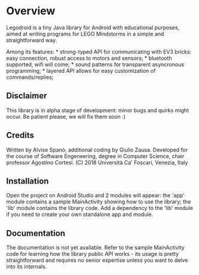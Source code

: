 # Overview

Legodroid is a tiny Java library for Android with educational purposes, aimed at writing programs for LEGO Mindstorms in a simple and straightforward way.

Among its features:
    * strong-typed API for communicating with EV3 bricks: easy connection, robust access to motors and sensors;
    * bluetooth supported, wifi will come;
    * sound patterns for transparent asyncronous programming;
    * layered API allows for easy customization of commands/replies;

## Disclaimer

This library is in alpha stage of development: minor bugs and quirks might occur. Be patient please, we will fix them soon :)
    
## Credits

Written by Alvise Spanò, additional coding by Giulio Zausa.
Developed for the course of Software Engeneering, degree in Computer Science, chair professor Agostino Cortesi.
(C) 2018 Università Ca' Foscari, Venezia, Italy
        
## Installation

Open the project on Android Studio and 2 modules will appear: the 'app' module contains a sample MainActivity showing how to use the library; the 'lib' module contains the library code. Add a dependency to the 'lib' module if you need to create your own standalone app and module.

## Documentation

The documentation is not yet available.
Refer to the sample MainActivity code for learning how the library public API works - its usage is pretty straightforward and requires no senior expertise unless you want to delve into its internals.
